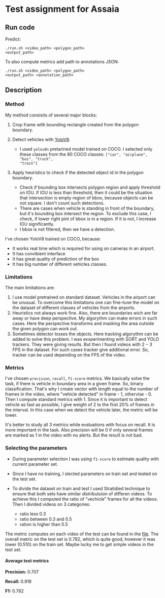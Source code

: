 # Test assignment for Assaia

## Run code
Predict:

 <code>./run.sh \<video_path\> \<polygon_path\> \<output_path\></code>

To also compute metrics add path to annotations JSON:

 <code>./run.sh \<video_path\> \<polygon_path\> \<output_path\> \<annotation_path\></code>

 ## Description
 ### Method
 My method consisits of several major blocks:

 1. Crop frame with bounding rectangle created from the polygon boundary.
 2. Detect vehicles with [YoloV8](https://github.com/ultralytics/ultralytics).

    * I used <code>yolov8n</code> pretarined model trained on COCO. I selected only these classes from the $80$ COCO classes: <code>["car", "airplane", "bus", "truck", "train"]</code>
 3. Apply heuristics to check if the detected object id in the polygon boundary.

    * Check if bounding box intersects polygon region and apply threshold on IOU. If IOU is less than threshold, then it could be the situation that intersection is empty region of bbox, because objects can be not square. I don't count such detections.
    * There are cases when vehicle is standing in front of the boundary, but it's bounding box intersect the region. To exclude this case, I check, if lower right pint of bbox is in a region. If it is not, I increase IOU significantly.
    * I bbox is not filtered, then we have a detection.

I've chosen YoloV8 trained on COCO, because:
* It works real time which is required for using on cameras in an airport.
* It has convibient interface 
* It has great quality of prediction of the box
* It has big number of different vehicles classes.

### Limitations
The main limitations are:
1. I use model pretrained on standard dataset. Vehicles in the airport can be unusual. To overcome this limitations one can fine-tune the model on the dataset of different classes of vehicles from the airports.
2. Heuristics not always work fine. Also, there are boundaries wich are far away or have deep perspective. My algorythm can make errors in such cases. Here the perspective transforms and masking the area outside the given polygon can work out.
3. Sometimes detector losses the objects. Here tracking algorythm can be added to solve this problem. I was exxperimenting with SORT and YOLO trackers. They were giving results. But then I found videos with $2-3$ FPS in the dataset. For such cases tracker give additional error. So, tracker can be used depending on the FPS of the video.

### Metrics
I've chosen <code>precision</code>, <code>recall</code>, <code>f1-score</code> metrics. We basically solve the task, if there is vehicle in boundary area in a given frame. So, binary classification. That's why I create vector with length equal to the number of frames in the video, where "vehicle detected" in frame - $1$, othervise - $0$. Then I compute standard metrics with $1$. Since it is important to detect vehicle as fast as possible, I give weight of $2$ to the first $20$% of frames in the interval. In this case when we detect the vehicle later, the metric will be lower.

It's better to study all $3$ metrics while evaluations with focus on recall. It is more important in the task. Also precision will be $0$ if only several frames are marked as $1$ in the video with no alerts. But the result is not bad.

### Selecting the parameters
* During parameter selection I was using <code>f1-score</code> to estimate quality with current parameter set.
* Since I have no training, I slected parameters on train set and tested on the test set.
* To divide the dataset on train and test I used Stratidied technique to ensure that both sets have similar distributuion of differen videos. To achieve this I computed the ratio of "vechicle" frames for all the videos. Then I divided videos on 3 categories:

    * ratio less $0.3$
    * ratio between $0.3$ and $0.5$
    * ration is higher than $0.5$

The metric computes on each video of the test can be found in the [file](metrics/metrics_test.csv). The overall metric on the test set is $0.782$, which is quite good, however it was lower ($0.510$) on the train set. Maybe lucky me to get simple videos in the test set.

#### Average test metrics
**Precision:** $0.707$

**Recall:** $0.918$

**F1:** $0.782$


